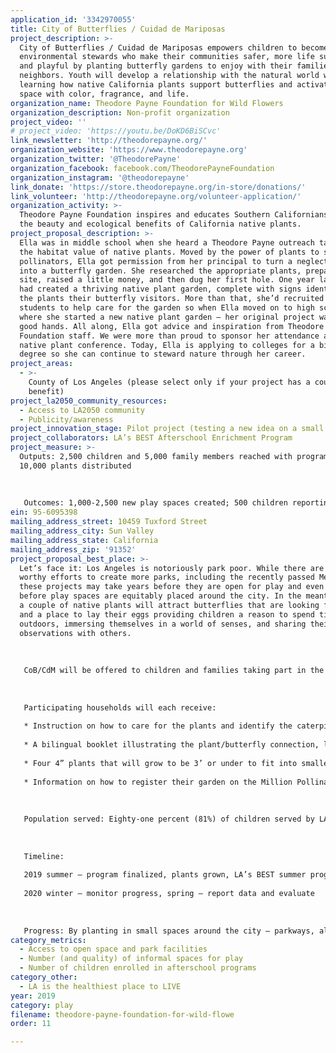 ```yaml
---
application_id: '3342970055'
title: City of Butterflies / Cuidad de Mariposas
project_description: >-
  City of Butterflies / Cuidad de Mariposas empowers children to become
  environmental stewards who make their communities safer, more life sustaining,
  and playful by planting butterfly gardens to enjoy with their families and
  neighbors. Youth will develop a relationship with the natural world while
  learning how native California plants support butterflies and activate vacant
  space with color, fragrance, and life.
organization_name: Theodore Payne Foundation for Wild Flowers
organization_description: Non-profit organization
project_video: ''
# project_video: 'https://youtu.be/DoKD6BiSCvc'
link_newsletter: 'http://theodorepayne.org/'
organization_website: 'https://www.theodorepayne.org'
organization_twitter: '@TheodorePayne'
organization_facebook: facebook.com/TheodorePayneFoundation
organization_instagram: '@theodorepayne'
link_donate: 'https://store.theodorepayne.org/in-store/donations/'
link_volunteer: 'http://theodorepayne.org/volunteer-application/'
organization_activity: >-
  Theodore Payne Foundation inspires and educates Southern Californians about
  the beauty and ecological benefits of California native plants.
project_proposal_description: >-
  Ella was in middle school when she heard a Theodore Payne outreach talk about
  the habitat value of native plants. Moved by the power of plants to support
  pollinators, Ella got permission from her principal to turn a neglected corner
  into a butterfly garden. She researched the appropriate plants, prepared the
  site, raised a little money, and then dug her first hole. One year later, Ella
  had created a thriving native plant garden, complete with signs identifying
  the plants their butterfly visitors. More than that, she’d recruited fellow
  students to help care for the garden so when Ella moved on to high school —
  where she started a new native plant garden — her original project was left in
  good hands. All along, Ella got advice and inspiration from Theodore Payne
  Foundation staff. We were more than proud to sponsor her attendance at a
  native plant conference. Today, Ella is applying to colleges for a biology
  degree so she can continue to steward nature through her career.
project_areas:
  - >-
    County of Los Angeles (please select only if your project has a countywide
    benefit)
project_la2050_community_resources:
  - Access to LA2050 community
  - Publicity/awareness
project_innovation_stage: Pilot project (testing a new idea on a small scale to prove feasibility)
project_collaborators: LA’s BEST Afterschool Enrichment Program
project_measure: >-
  Outputs: 2,500 children and 5,000 family members reached with programming;
  10,000 plants distributed
   
   
   
   Outcomes: 1,000-2,500 new play spaces created; 500 children reporting on their plants and butterflies; 15,000 butterflies hatched; 25,000 children will be enrolled in the LA’s BEST Afterschool Enrichment Program
ein: 95-6095398
mailing_address_street: 10459 Tuxford Street
mailing_address_city: Sun Valley
mailing_address_state: California
mailing_address_zip: '91352'
project_proposal_best_place: >-
  Let’s face it: Los Angeles is notoriously park poor. While there are many
  worthy efforts to create more parks, including the recently passed Measure A,
  these projects may take years before they are open for play and even longer
  before play spaces are equitably placed around the city. In the meantime, even
  a couple of native plants will attract butterflies that are looking for a meal
  and a place to lay their eggs providing children a reason to spend time
  outdoors, immersing themselves in a world of senses, and sharing their
  observations with others. 
   
   
   
   CoB/CdM will be offered to children and families taking part in the LA’s BEST club-based activities, family outreach events, and on field trips that connect participants to the environment and cultivate a culture of civic engagement and environmental activism. 
   
   
   
   Participating households will each receive:
   
   * Instruction on how to care for the plants and identify the caterpillars and butterflies that are sure to visit them.
   
   * A bilingual booklet illustrating the plant/butterfly connection, life cycle of butterflies, growing cycle of plants, how to plant and care for nectar and forage plants, and space to record observations
   
   * Four 4” plants that will grow to be 3’ or under to fit into smaller spaces or in containers. Forage plants for caterpillars will be paired with nectar plants for butterflies. 
   
   * Information on how to register their garden on the Million Pollinator Network so they take their place in a national movement to support nature
   
   
   
   Population served: Eighty-one percent (81%) of children served by LA’s BEST are Latino, 12% are African American, 3% are Asian, and 3% are Caucasian. For 44% of students served by LA's BEST, English is a second language. Fifty-one percent (51%) of participants are female, and 49% are male. On average, 90% of LA’s BEST students qualify for free or reduced-price lunch. 
   
   
   
   Timeline: 
   
   2019 summer — program finalized, plants grown, LA’s BEST summer program offered; fall — clubs, outreach, and field trips programs offered, all plants in ground by end of 2019
   
   2020 winter — monitor progress, spring — report data and evaluate 
   
   
   
   Progress: By planting in small spaces around the city — parkways, allies, dooryard gardens, and balconies — children will activate vacant spaces and increase the number of engaging play outdoor places by 1,000-2,500. The plants involved are “city-sized” so they will thrive in the smaller planting spaces, especially those found around many multi-family housing units that lack more developed play spaces. These newly activated spaces will be easily accessible to children and their families as they will be adjacent to their homes or augments to afterschool gardens. City of Butterflies expands the environmental curriculum for LA’s BEST, giving even more families a reason to enroll their children in the afterschool program.
category_metrics:
  - Access to open space and park facilities
  - Number (and quality) of informal spaces for play
  - Number of children enrolled in afterschool programs
category_other:
  - LA is the healthiest place to LIVE
year: 2019
category: play
filename: theodore-payne-foundation-for-wild-flowe
order: 11

---
```

